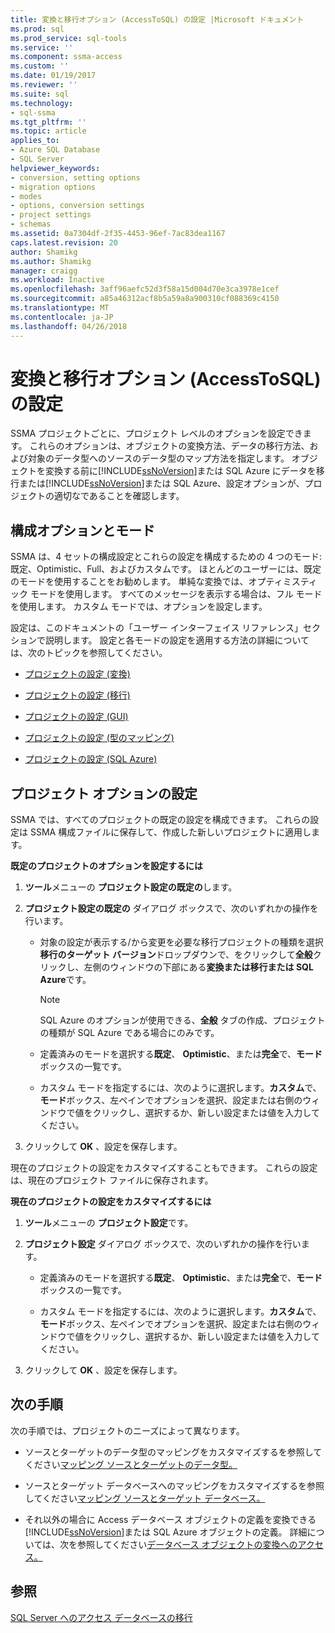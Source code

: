 ```yaml
---
title: 変換と移行オプション (AccessToSQL) の設定 |Microsoft ドキュメント
ms.prod: sql
ms.prod_service: sql-tools
ms.service: ''
ms.component: ssma-access
ms.custom: ''
ms.date: 01/19/2017
ms.reviewer: ''
ms.suite: sql
ms.technology:
- sql-ssma
ms.tgt_pltfrm: ''
ms.topic: article
applies_to:
- Azure SQL Database
- SQL Server
helpviewer_keywords:
- conversion, setting options
- migration options
- modes
- options, conversion settings
- project settings
- schemas
ms.assetid: 0a7304df-2f35-4453-96ef-7ac83dea1167
caps.latest.revision: 20
author: Shamikg
ms.author: Shamikg
manager: craigg
ms.workload: Inactive
ms.openlocfilehash: 3aff96aefc52d3f58a15d004d70e3ca3978e1cef
ms.sourcegitcommit: a85a46312acf8b5a59a8a900310cf088369c4150
ms.translationtype: MT
ms.contentlocale: ja-JP
ms.lasthandoff: 04/26/2018
---
```

# <a name="setting-conversion-and-migration-options-accesstosql"></a>変換と移行オプション (AccessToSQL) の設定
SSMA プロジェクトごとに、プロジェクト レベルのオプションを設定できます。 これらのオプションは、オブジェクトの変換方法、データの移行方法、および対象のデータ型へのソースのデータ型のマップ方法を指定します。 オブジェクトを変換する前に[!INCLUDE[ssNoVersion](../../includes/ssnoversion_md.md)]または SQL Azure にデータを移行または[!INCLUDE[ssNoVersion](../../includes/ssnoversion_md.md)]または SQL Azure、設定オプションが、プロジェクトの適切なであることを確認します。  
  
## <a name="configuration-options-and-modes"></a>構成オプションとモード  
SSMA は、4 セットの構成設定とこれらの設定を構成するための 4 つのモード: 既定、Optimistic、Full、およびカスタムです。 ほとんどのユーザーには、既定のモードを使用することをお勧めします。 単純な変換では、オプティミスティック モードを使用します。 すべてのメッセージを表示する場合は、フル モードを使用します。 カスタム モードでは、オプションを設定します。  
  
設定は、このドキュメントの「ユーザー インターフェイス リファレンス」セクションで説明します。 設定と各モードの設定を適用する方法の詳細については、次のトピックを参照してください。  
  
-   [プロジェクトの設定 (変換)](http://msdn.microsoft.com/en-us/bcebc635-c638-4ddb-924c-b9ccfef86388)  
  
-   [プロジェクトの設定 (移行)](http://msdn.microsoft.com/en-us/4caebc9c-8680-4b99-a8fa-89c43161c95d)  
  
-   [プロジェクトの設定 (GUI)](http://msdn.microsoft.com/en-us/cf06baf1-8714-48a3-95dc-781f6ca53693)  
  
-   [プロジェクトの設定 (型のマッピング)](http://msdn.microsoft.com/en-us/b87b9683-abed-4677-8c50-18bdba704655)  
  
-   [プロジェクトの設定 (SQL Azure)](http://msdn.microsoft.com/en-us/bbb8a204-d0e4-4f0b-9709-271feb1f136e)  
  
## <a name="setting-project-options"></a>プロジェクト オプションの設定  
SSMA では、すべてのプロジェクトの既定の設定を構成できます。 これらの設定は SSMA 構成ファイルに保存して、作成した新しいプロジェクトに適用します。  
  
**既定のプロジェクトのオプションを設定するには**  
  
1.  **ツール**メニューの **プロジェクト設定の既定の**します。  
  
2.  **プロジェクト設定の既定の** ダイアログ ボックスで、次のいずれかの操作を行います。  
  
    -   対象の設定が表示する/から変更を必要な移行プロジェクトの種類を選択**移行のターゲット バージョン**ドロップダウンで、をクリックして**全般**クリックし、左側のウィンドウの下部にある**変換または移行または SQL Azure**です。  
  
        > [!NOTE]  
        > SQL Azure のオプションが使用できる、**全般** タブの作成、プロジェクトの種類が SQL Azure である場合にのみです。  
  
    -   定義済みのモードを選択する**既定**、 **Optimistic**、または**完全**で、**モード** ボックスの一覧です。  
  
    -   カスタム モードを指定するには、次のように選択します。**カスタム**で、**モード**ボックス、左ペインでオプションを選択、設定または右側のウィンドウで値をクリックし、選択するか、新しい設定または値を入力してください。  
  
3.  クリックして **OK** 、設定を保存します。  
  
現在のプロジェクトの設定をカスタマイズすることもできます。 これらの設定は、現在のプロジェクト ファイルに保存されます。  
  
**現在のプロジェクトの設定をカスタマイズするには**  
  
1.  **ツール**メニューの **プロジェクト設定**です。  
  
2.  **プロジェクト設定** ダイアログ ボックスで、次のいずれかの操作を行います。  
  
    -   定義済みのモードを選択する**既定**、 **Optimistic**、または**完全**で、**モード** ボックスの一覧です。  
  
    -   カスタム モードを指定するには、次のように選択します。**カスタム**で、**モード**ボックス、左ペインでオプションを選択、設定または右側のウィンドウで値をクリックし、選択するか、新しい設定または値を入力してください。  
  
3.  クリックして **OK** 、設定を保存します。  
  
## <a name="next-steps"></a>次の手順  
次の手順では、プロジェクトのニーズによって異なります。  
  
-   ソースとターゲットのデータ型のマッピングをカスタマイズするを参照してください[マッピング ソースとターゲットのデータ型。](http://msdn.microsoft.com/en-us/b362a075-16e7-423f-b63f-e1e9f02844a9)  
  
-   ソースとターゲット データベースへのマッピングをカスタマイズするを参照してください[マッピング ソースとターゲット データベース。](http://msdn.microsoft.com/en-us/69bee937-7b2c-49ee-8866-7518c683fad4)  
  
-   それ以外の場合に Access データベース オブジェクトの定義を変換できる[!INCLUDE[ssNoVersion](../../includes/ssnoversion_md.md)]または SQL Azure オブジェクトの定義。 詳細については、次を参照してください[データベース オブジェクトの変換へのアクセス。](http://msdn.microsoft.com/en-us/e0ef67bf-80a6-4e6c-a82d-5d46e0623c6c)  
  
## <a name="see-also"></a>参照  
[SQL Server へのアクセス データベースの移行](http://msdn.microsoft.com/en-us/76a3abcf-2998-4712-9490-fe8d872c89ca)  
  
